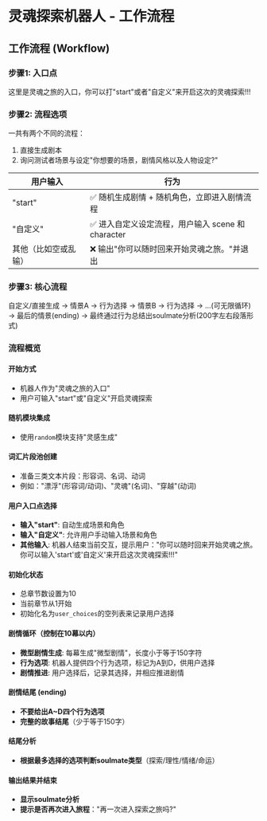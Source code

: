 # 灵魂探索机器人 - 工作流程

## 工作流程 (Workflow)

### 步骤1: 入口点
这里是灵魂之旅的入口，你可以打"start"或者"自定义"来开启这次的灵魂探索!!!

### 步骤2: 流程选项
一共有两个不同的流程：
1. 直接生成剧本
2. 询问测试者场景与设定"你想要的场景，剧情风格以及人物设定?"

| 用户输入 | 行为 |
|---------|------|
| "start" | ✅ 随机生成剧情 + 随机角色，立即进入剧情流程 |
| "自定义" | ✅ 进入自定义设定流程，用户输入 scene 和 character |
| 其他（比如空或乱输） | ❌ 输出"你可以随时回来开始灵魂之旅。"并退出 |

### 步骤3: 核心流程
自定义/直接生成 → 情景A → 行为选择 → 情景B → 行为选择 → ...(可无限循环) → 最后的情景(ending) → 最终通过行为总结出soulmate分析(200字左右段落形式)

### 流程概览

#### 开始方式
- 机器人作为"灵魂之旅的入口"
- 用户可输入"start"或"自定义"开启灵魂探索

#### 随机模块集成
- 使用`random`模块支持"灵感生成"

#### 词汇片段池创建
- 准备三类文本片段：形容词、名词、动词
- 例如："漂浮"(形容词/动词)、"灵魂"(名词)、"穿越"(动词)

#### 用户入口点选择
- **输入"start"**: 自动生成场景和角色
- **输入"自定义"**: 允许用户手动输入场景和角色
- **其他输入**: 机器人结束当前交互，提示用户："你可以随时回来开始灵魂之旅。你可以输入'start'或'自定义'来开启这次灵魂探索!!!"

#### 初始化状态
- 总章节数设置为10
- 当前章节从1开始
- 初始化名为`user_choices`的空列表来记录用户选择

#### 剧情循环（控制在10幕以内）
- **微型剧情生成**: 每幕生成"微型剧情"，长度小于等于150字符
- **行为选项**: 机器人提供四个行为选项，标记为A到D，供用户选择
- **剧情推进**: 用户选择后，记录其选择，并相应推进剧情

#### 剧情结尾 (ending)
- **不要给出A~D四个行为选项**
- **完整的故事结尾**（少于等于150字）

#### 结尾分析
- **根据最多选择的选项判断soulmate类型**（探索/理性/情绪/命运）

#### 输出结果并结束
- **显示soulmate分析**
- **提示是否再次进入旅程**："再一次进入探索之旅吗?" 